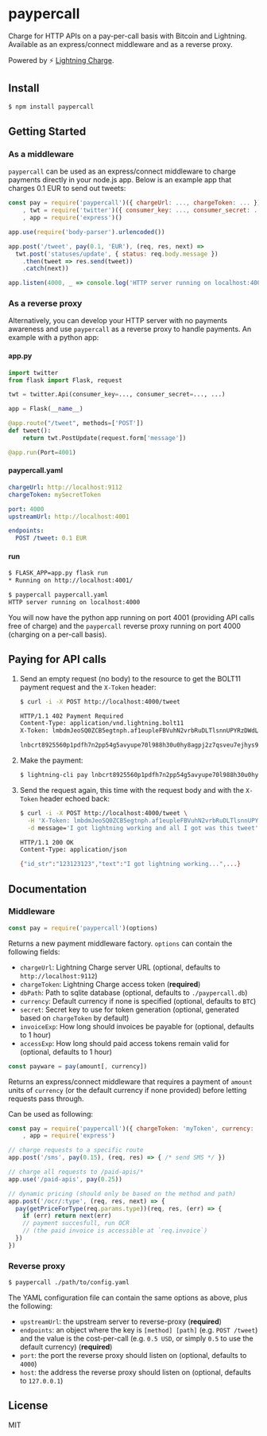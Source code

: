# paypercall

Charge for HTTP APIs on a pay-per-call basis with Bitcoin and Lightning. Available as an express/connect middleware and as a reverse proxy.

Powered by :zap: [Lightning Charge](https://github.com/ElementsProject/lightning-charge).

## Install

```bash
$ npm install paypercall
```

## Getting Started

### As a middleware

`paypercall` can be used as an express/connect middleware to charge payments directly in your node.js app.
Below is an example app that charges 0.1 EUR to send out tweets:

```js
const pay = require('paypercall')({ chargeUrl: ..., chargeToken: ... })
    , twt = require('twitter')({ consumer_key: ..., consumer_secret: ..., ... })
    , app = require('express')()

app.use(require('body-parser').urlencoded())

app.post('/tweet', pay(0.1, 'EUR'), (req, res, next) =>
  twt.post('statuses/update', { status: req.body.message })
    .then(tweet => res.send(tweet))
    .catch(next))

app.listen(4000, _ => console.log('HTTP server running on localhost:4000'))
```

### As a reverse proxy

Alternatively, you can develop your HTTP server with no payments awareness
and use `paypercall` as a reverse proxy to handle payments.
An example with a python app:

#### app.py
```python
import twitter
from flask import Flask, request

twt = twitter.Api(consumer_key=..., consumer_secret=..., ...)

app = Flask(__name__)

@app.route("/tweet", methods=['POST'])
def tweet():
    return twt.PostUpdate(request.form['message'])

@app.run(Port=4001)
```

#### paypercall.yaml
```yaml
chargeUrl: http://localhost:9112
chargeToken: mySecretToken

port: 4000
upstreamUrl: http://localhost:4001

endpoints:
  POST /tweet: 0.1 EUR
```

#### run
```bash
$ FLASK_APP=app.py flask run
* Running on http://localhost:4001/

$ paypercall paypercall.yaml
HTTP server running on localhost:4000
```

You will now have the python app running on port 4001 (providing API calls free of charge)
and the `paypercall` reverse proxy running on port 4000 (charging on a per-call basis).

## Paying for API calls

1. Send an empty request (no body) to the resource to get the BOLT11 payment request and the `X-Token` header:

    ```bash
    $ curl -i -X POST http://localhost:4000/tweet

    HTTP/1.1 402 Payment Required
    Content-Type: application/vnd.lightning.bolt11
    X-Token: lmbdmJeoSQ0ZCB5egtnph.af1eupleFBVuhN2vrbRuDLTlsnnUPYRzDWdL5HtWykY

    lnbcrt8925560p1pdfh7n2pp54g5avyupe70l988h30u0hy8agpj2z7qsveu7ejhys97j98rgez0...
    ```

2. Make the payment:

    ```bash
    $ lightning-cli pay lnbcrt8925560p1pdfh7n2pp54g5avyupe70l988h30u0hy8agpj2z7qsveu7ejhys97j98rgez0...
    ```

3. Send the request again, this time with the request body and with the `X-Token` header echoed back:

    ```bash
    $ curl -i -X POST http://localhost:4000/tweet \
      -H 'X-Token: lmbdmJeoSQ0ZCB5egtnph.af1eupleFBVuhN2vrbRuDLTlsnnUPYRzDWdL5HtWykY' \
      -d message='I got lightning working and all I got was this tweet'

    HTTP/1.1 200 OK
    Content-Type: application/json

    {"id_str":"123123123","text":"I got lightning working...",...}
    ```

## Documentation

### Middleware

```js
const pay = require('paypercall')(options)
```

Returns a new payment middleware factory. `options` can contain the following fields:

- `chargeUrl`: Lightning Charge server URL (optional, defaults to `http://localhost:9112`)
- `chargeToken`: Lightning Charge access token (**required**)
- `dbPath`: Path to sqlite database (optional, defaults to `./paypercall.db`)
- `currency`: Default currency if none is specified (optional, defaults to `BTC`)
- `secret`: Secret key to use for token generation (optional, generated based on `chargeToken` by default)
- `invoiceExp`: How long should invoices be payable for (optional, defaults to 1 hour)
- `accessExp`: How long should paid access tokens remain valid for (optional, defaults to 1 hour)

```js
const payware = pay(amount[, currency])
```

Returns an express/connect middleware that requires a payment of `amount` units of `currency`
(or the default currency if none provided) before letting requests pass through.

Can be used as following:

```js
const pay = require('paypercall')({ chargeToken: 'myToken', currency: 'EUR' })
    , app = require('express')

// charge requests to a specific route
app.post('/sms', pay(0.15), (req, res) => { /* send SMS */ })

// charge all requests to /paid-apis/*
app.use('/paid-apis', pay(0.25))

// dynamic pricing (should only be based on the method and path)
app.post('/ocr/:type', (req, res, next) => {
  pay(getPriceForType(req.params.type))(req, res, (err) => {
    if (err) return next(err)
    // payment succesfull, run OCR
    // (the paid invoice is accessible at `req.invoice`)
  })
})
```

### Reverse proxy

```bash
$ paypercall ./path/to/config.yaml
```

The YAML configuration file can contain the same options as above,
plus the following:

- `upstreamUrl`: the upstream server to reverse-proxy (**required**)
- `endpoints`: an object where the key is `[method] [path]` (e.g. `POST /tweet`)
  and the value is the cost-per-call (e.g. `0.5 USD`, or simply `0.5` to use the default currency) (**required**)
- `port`: the port the reverse proxy should listen on (optional, defaults to `4000`)
- `host`: the address the reverse proxy should listen on (optional, defaults to `127.0.0.1`)

## License
MIT
